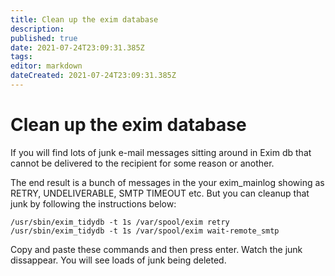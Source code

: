 ```yaml
---
title: Clean up the exim database
description: 
published: true
date: 2021-07-24T23:09:31.385Z
tags: 
editor: markdown
dateCreated: 2021-07-24T23:09:31.385Z
---
```


# Clean up the exim database

If you will find lots of junk e-mail messages sitting around in Exim db that cannot be delivered to the recipient for some reason or another.

The end result is a bunch of messages in the your exim_mainlog showing as RETRY, UNDELIVERABLE, SMTP TIMEOUT etc. But you can cleanup that junk by following the instructions below:

```
/usr/sbin/exim_tidydb -t 1s /var/spool/exim retry
/usr/sbin/exim_tidydb -t 1s /var/spool/exim wait-remote_smtp
```

Copy and paste these commands and then press enter. Watch the junk dissappear. You will see loads of junk being deleted.

